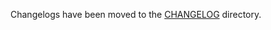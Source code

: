 Changelogs have been moved to the [CHANGELOG](https://github.com/antrea-io/antrea/blob/v1.12.3/CHANGELOG) directory.
